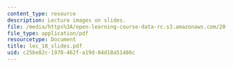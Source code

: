 ```yaml
---
content_type: resource
description: Lecture images on slides.
file: /media/https%3A/open-learning-course-data-rc.s3.amazonaws.com/20-410j-molecular-cellular-and-tissue-biomechanics-be-410j-spring-2003/c25be82c1978462fa19d84d18a51486c_lec_18_slides.pdf
file_type: application/pdf
resourcetype: Document
title: lec_18_slides.pdf
uid: c25be82c-1978-462f-a19d-84d18a51486c
---
```

